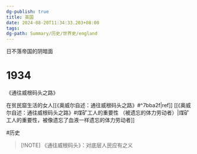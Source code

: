 ```yaml
---
dg-publish: true
title: 英国
date: 2024-08-20T11:34:33.203+08:00
tags: 
dg-path: Summary/历史/世界史/england
---
```



日不落帝国的阴暗面
# 1934
《通往威根码头之路》

在贫民窟生活的女人[[《奥威尔自述：通往威根码头之路》#^7bba2f|ref]]
[[《奥威尔自述：通往威根码头之路》#煤矿工人的重要性 （被遗忘的体力劳动者）|煤矿工人的重要性，被像遗忘了血液一样遗忘的体力劳动者]]

#历史


> [!NOTE] 《通往威根码头》：对底层人民应有之义

